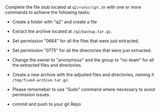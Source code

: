 Complete the file stub located at `q2/runscript.sh` with one or more commands to achieve the following tasks:

- Create a folder with "q2" and create a file 
- Extract the archive located at `/q2/backup.tar.gz`.
- Set permission "0664" for all the files that were just extracted.
- Set permission "0775" for all the directories that were just extracted.
- Change the owner to "anonymous" and the group to "no-team" for all the extracted files and directories.
- Create a new archive with the adjusted files and directories, naming it `/tmp/fixed-archive.tar.gz`.

- Please rememeber to use "Sudo" command where necessary to avoid permission issues.

- commit and push to your git Repo 
